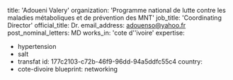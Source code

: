 title: 'Adoueni Valery'
organization: 'Programme national de lutte contre les maladies métaboliques et de prévention des MNT'
job_title: 'Coordinating Director'
official_title: Dr.
email_address: adouenso@yahoo.fr
post_nominal_letters: MD
works_in: 'cote d''ivoire'
expertise:
  - hypertension
  - salt
  - transfat
id: 177c2103-c72b-46f9-96dd-94a5ddfc55c4
country:
  - cote-divoire
blueprint: networking
